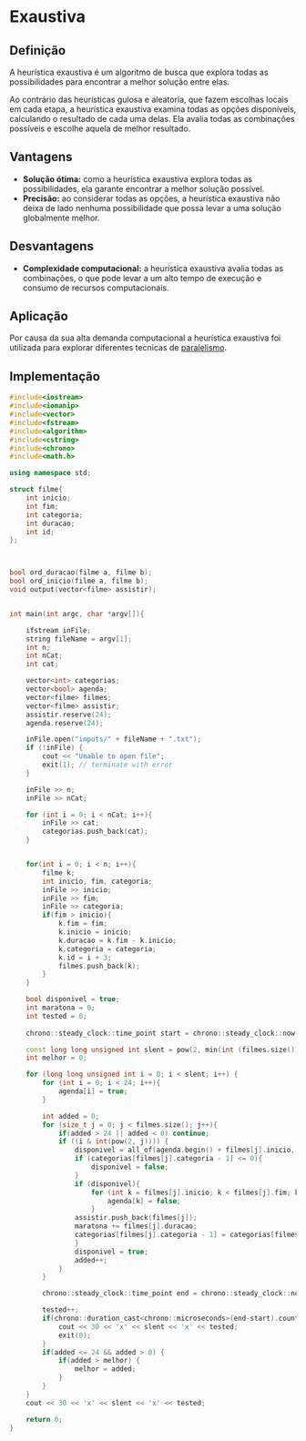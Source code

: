 # Exaustiva

## Definição

A heurística exaustiva é um algoritmo de busca que explora todas as possibilidades para encontrar a melhor solução entre elas.

Ao contrário das heurísticas gulosa e aleatoria, que fazem escolhas locais em cada etapa, a heurística exaustiva examina todas as opções disponíveis, calculando o resultado de cada uma delas. Ela avalia todas as combinações possíveis e escolhe aquela de melhor resultado.

## Vantagens

- __Solução ótima:__ como a heurística exaustiva explora todas as possibilidades, ela garante encontrar a melhor solução possível.
- __Precisão:__ ao considerar todas as opções, a heurística exaustiva não deixa de lado nenhuma possibilidade que possa levar a uma solução globalmente melhor.

## Desvantagens

- __Complexidade computacional:__ a heurística exaustiva avalia todas as combinações, o que pode levar a um alto tempo de execução e consumo de recursos computacionais.

## Aplicação

Por causa da sua alta demanda computacional a heurística exaustiva foi utilizada para explorar diferentes tecnicas de [paralelismo](/paralelismo/Descrição).

## Implementação

``` cpp
#include<iostream>
#include<iomanip>
#include<vector>
#include<fstream>
#include<algorithm>
#include<cstring>
#include<chrono>
#include<math.h>

using namespace std;

struct filme{
    int inicio;
    int fim;
    int categoria;
    int duracao;
    int id;
};



bool ord_duracao(filme a, filme b);
bool ord_inicio(filme a, filme b);
void output(vector<filme> assistir);


int main(int argc, char *argv[]){

    ifstream inFile;
    string fileName = argv[1]; 
    int n;
    int nCat;
    int cat;

    vector<int> categorias;
    vector<bool> agenda;
    vector<filme> filmes;
    vector<filme> assistir;
    assistir.reserve(24);
    agenda.reserve(24);

    inFile.open("inputs/" + fileName + ".txt");
    if (!inFile) {
        cout << "Unable to open file";
        exit(1); // terminate with error
    }

    inFile >> n;
    inFile >> nCat;

    for (int i = 0; i < nCat; i++){
        inFile >> cat;
        categorias.push_back(cat);
    }


    for(int i = 0; i < n; i++){
        filme k;
        int inicio, fim, categoria;
        inFile >> inicio;
        inFile >> fim;
        inFile >> categoria;
        if(fim > inicio){
            k.fim = fim;
            k.inicio = inicio;
            k.duracao = k.fim - k.inicio;
            k.categoria = categoria;
            k.id = i + 3;
            filmes.push_back(k);
        }        
    }

    bool disponivel = true;
    int maratona = 0;
    int tested = 0;
    
    chrono::steady_clock::time_point start = chrono::steady_clock::now();

    const long long unsigned int slent = pow(2, min(int (filmes.size()), 50));
    int melhor = 0;

    for (long long unsigned int i = 0; i < slent; i++) {
        for (int i = 0; i < 24; i++){
            agenda[i] = true;
        }

        int added = 0;
        for (size_t j = 0; j < filmes.size(); j++){
            if(added > 24 || added < 0) continue;
            if ((i & int(pow(2, j)))) {
                disponivel = all_of(agenda.begin() + filmes[j].inicio, agenda.begin() + filmes[j].fim, [](bool b){ return b == true; });
                if (categorias[filmes[j].categoria - 1] <= 0){
                    disponivel = false;
                }
                if (disponivel){
                    for (int k = filmes[j].inicio; k < filmes[j].fim; k++){
                        agenda[k] = false;
                    }
                assistir.push_back(filmes[j]);
                maratona += filmes[j].duracao;
                categorias[filmes[j].categoria - 1] = categorias[filmes[j].categoria - 1] - 1;  
                }  
                disponivel = true; 
                added++;
            }
        }

        chrono::steady_clock::time_point end = chrono::steady_clock::now();

        tested++;
        if(chrono::duration_cast<chrono::microseconds>(end-start).count() > 30000000) {
            cout << 30 << 'x' << slent << 'x' << tested;
            exit(0);
        }
        if(added <= 24 && added > 0) {
            if(added > melhor) {
                melhor = added;
            }
        }
    }
    cout << 30 << 'x' << slent << 'x' << tested;

    return 0;
}


```